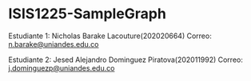 # ISIS1225-SampleGraph

Estudiante 1: Nicholas Barake Lacouture(202020664) Correo: n.barake@uniandes.edu.co

Estudiante 2: Jesed Alejandro Dominguez Piratova(202011992) Correo: j.dominguezp@uniandes.edu.co
